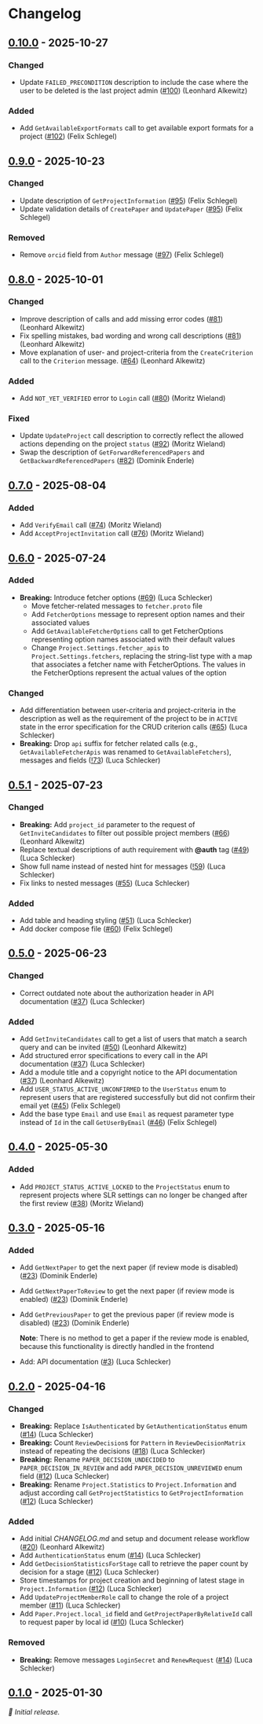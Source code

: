 # Changelog

## [0.10.0] - 2025-10-27

### Changed

- Update `FAILED_PRECONDITION` description to include the case where the user to be deleted is the last project admin ([#100](https://github.com/SE-UUlm/snowballr-api/issues/100)) (Leonhard Alkewitz)

### Added

- Add `GetAvailableExportFormats` call to get available export formats for a project ([#102](https://github.com/SE-UUlm/snowballr-api/issues/102)) (Felix Schlegel)

## [0.9.0] - 2025-10-23

### Changed

- Update description of `GetProjectInformation` ([#95](https://github.com/SE-UUlm/snowballr-api/issues/95)) (Felix Schlegel)
- Update validation details of `CreatePaper` and `UpdatePaper` ([#95](https://github.com/SE-UUlm/snowballr-api/issues/95)) (Felix Schlegel)

### Removed

- Remove `orcid` field from `Author` message ([#97](https://github.com/SE-UUlm/snowballr-api/issues/97)) (Felix Schlegel)

## [0.8.0] - 2025-10-01

### Changed

- Improve description of calls and add missing error codes ([#81](https://github.com/SE-UUlm/snowballr-api/issues/81)) (Leonhard Alkewitz)
- Fix spelling mistakes, bad wording and wrong call descriptions ([#81](https://github.com/SE-UUlm/snowballr-api/issues/81)) (Leonhard Alkewitz)
- Move explanation of user- and project-criteria from the `CreateCriterion` call to the `Criterion` message. ([#64](https://github.com/SE-UUlm/snowballr-api/issues/64)) (Leonhard Alkewitz)

### Added

- Add `NOT_YET_VERIFIED` error to `Login` call ([#80](https://github.com/SE-UUlm/snowballr-api/issues/80)) (Moritz Wieland)

### Fixed

- Update `UpdateProject` call description to correctly reflect the allowed actions depending on the project `status` ([#92](https://github.com/SE-UUlm/snowballr-api/issues/92)) (Moritz Wieland)
- Swap the description of `GetForwardReferencedPapers` and `GetBackwardReferencedPapers` ([#82](https://github.com/SE-UUlm/snowballr-api/issues/82)) (Dominik Enderle)

## [0.7.0] - 2025-08-04

### Added

- Add `VerifyEmail` call ([#74](https://github.com/SE-UUlm/snowballr-api/issues/74)) (Moritz Wieland)
- Add `AcceptProjectInvitation` call ([#76](https://github.com/SE-UUlm/snowballr-api/issues/76)) (Moritz Wieland)

## [0.6.0] - 2025-07-24

### Added

- **Breaking:** Introduce fetcher options ([#69](https://github.com/SE-UUlm/snowballr-api/issues/69)) (Luca Schlecker)
  - Move fetcher-related messages to `fetcher.proto` file
  - Add `FetcherOptions` message to represent option names and their associated values
  - Add `GetAvailableFetcherOptions` call to get FetcherOptions representing option names associated with their default values
  - Change `Project.Settings.fetcher_apis` to `Project.Settings.fetchers`, replacing the string-list type with a map that associates a fetcher name with FetcherOptions. The values in the FetcherOptions represent the actual values of the option

### Changed

- Add differentiation between user-criteria and project-criteria in the description as well as the requirement of the project to be in `ACTIVE` state in the error specification for the CRUD criterion calls ([#65](https://github.com/SE-UUlm/snowballr-api/issues/65)) (Luca Schlecker)
- **Breaking:** Drop `api` suffix for fetcher related calls (e.g., `GetAvailableFetcherApis` was renamed to `GetAvailableFetchers`), messages and fields ([!73](https://github.com/SE-UUlm/snowballr-api/pull/73)) (Luca Schlecker)

## [0.5.1] - 2025-07-23

### Changed

- **Breaking:** Add `project_id` parameter to the request of `GetInviteCandidates` to filter out possible project members ([#66](https://github.com/SE-UUlm/snowballr-api/issues/66)) (Leonhard Alkewitz)
- Replace textual descriptions of auth requirement with **@auth** tag ([#49](https://github.com/SE-UUlm/snowballr-api/issues/49)) (Luca Schlecker)
- Show full name instead of nested hint for messages ([!59](https://github.com/SE-UUlm/snowballr-api/pull/59)) (Luca Schlecker)
- Fix links to nested messages ([#55](https://github.com/SE-UUlm/snowballr-api/issues/55)) (Luca Schlecker)

### Added

- Add table and heading styling ([#51](https://github.com/SE-UUlm/snowballr-api/issues/51)) (Luca Schlecker)
- Add docker compose file ([#60](https://github.com/SE-UUlm/snowballr-api/issues/60)) (Felix Schlegel)

## [0.5.0] - 2025-06-23

### Changed

- Correct outdated note about the authorization header in API documentation ([#37](https://github.com/SE-UUlm/snowballr-api/issues/37)) (Luca Schlecker)

### Added

- Add `GetInviteCandidates` call to get a list of users that match a search query and can be invited ([#50](https://github.com/SE-UUlm/snowballr-api/issues/50)) (Leonhard Alkewitz)
- Add structured error specifications to every call in the API documentation ([#37](https://github.com/SE-UUlm/snowballr-api/issues/37)) (Luca Schlecker)
- Add a module title and a copyright notice to the API documentation ([#37](https://github.com/SE-UUlm/snowballr-api/issues/37)) (Leonhard Alkewitz)
- Add `USER_STATUS_ACTIVE_UNCONFIRMED` to the `UserStatus` enum to represent users that are registered successfully but did not confirm their email yet ([#45](https://github.com/SE-UUlm/snowballr-api/issues/45)) (Felix Schlegel)
- Add the base type `Email` and use `Email` as request parameter type instead of `Id` in the call `GetUserByEmail` ([#46](https://github.com/SE-UUlm/snowballr-api/issues/46)) (Felix Schlegel)

## [0.4.0] - 2025-05-30

### Added

- Add `PROJECT_STATUS_ACTIVE_LOCKED` to the `ProjectStatus` enum to represent projects where SLR settings can no longer be changed after the first review ([#38](https://github.com/SE-UUlm/snowballr-api/issues/38)) (Moritz Wieland)

## [0.3.0] - 2025-05-16

### Added

- Add `GetNextPaper` to get the next paper (if review mode is disabled) ([#23](https://github.com/SE-UUlm/snowballr-api/issues/23)) (Dominik Enderle)
- Add `GetNextPaperToReview` to get the next paper (if review mode is enabled) ([#23](https://github.com/SE-UUlm/snowballr-api/issues/23)) (Dominik Enderle)
- Add `GetPreviousPaper` to get the previous paper (if review mode is disabled) ([#23](https://github.com/SE-UUlm/snowballr-api/issues/23)) (Dominik Enderle)

    **Note**: There is no method to get a paper if the review mode is enabled, because this functionality is directly handled in the frontend

- Add: API documentation ([#3](https://github.com/SE-UUlm/snowballr-api/issues/3)) (Luca Schlecker)

## [0.2.0] - 2025-04-16

### Changed

- **Breaking:** Replace `IsAuthenticated` by `GetAuthenticationStatus` enum ([#14](https://github.com/SE-UUlm/snowballr-api/pull/14)) (Luca Schlecker)
- **Breaking:** Count `ReviewDecision`s for `Pattern` in `ReviewDecisionMatrix` instead of repeating the decisions ([#18](https://github.com/SE-UUlm/snowballr-api/pull/18)) (Luca Schlecker)
- **Breaking:** Rename `PAPER_DECISION_UNDECIDED` to `PAPER_DECISION_IN_REVIEW` and add `PAPER_DECISION_UNREVIEWED` enum field ([#12](https://github.com/SE-UUlm/snowballr-api/pull/12)) (Luca Schlecker)
- **Breaking:** Rename `Project.Statistics` to `Project.Information` and adjust according call `GetProjectStatistics` to `GetProjectInformation` ([#12](https://github.com/SE-UUlm/snowballr-api/pull/12)) (Luca Schlecker)

### Added

- Add initial _CHANGELOG.md_ and setup and document release workflow ([#20](https://github.com/SE-UUlm/snowballr-api/issues/20)) (Leonhard Alkewitz)
- Add `AuthenticationStatus` enum ([#14](https://github.com/SE-UUlm/snowballr-api/pull/14)) (Luca Schlecker)
- Add `GetDecisionStatisticsForStage` call to retrieve the paper count by decision for a stage ([#12](https://github.com/SE-UUlm/snowballr-api/pull/12)) (Luca Schlecker)
- Store timestamps for project creation and beginning of latest stage in `Project.Information` ([#12](https://github.com/SE-UUlm/snowballr-api/pull/12)) (Luca Schlecker)
- Add `UpdateProjectMemberRole` call to change the role of a project member ([#11](https://github.com/SE-UUlm/snowballr-api/pull/11)) (Luca Schlecker)
- Add `Paper.Project.local_id` field and `GetProjectPaperByRelativeId` call to request paper by local id ([#10](https://github.com/SE-UUlm/snowballr-api/pull/10)) (Luca Schlecker)

### Removed

- **Breaking:** Remove messages `LoginSecret` and `RenewRequest` ([#14](https://github.com/SE-UUlm/snowballr-api/pull/14)) (Luca Schlecker)

## [0.1.0] - 2025-01-30

_:seedling: Initial release._

[0.10.0]: https://github.com/SE-UUlm/snowballr-api/releases/tag/v0.10.0

[0.9.0]: https://github.com/SE-UUlm/snowballr-api/releases/tag/v0.9.0

[0.8.0]: https://github.com/SE-UUlm/snowballr-api/releases/tag/v0.8.0

[0.7.0]: https://github.com/SE-UUlm/snowballr-api/releases/tag/v0.7.0

[0.6.0]: https://github.com/SE-UUlm/snowballr-api/releases/tag/v0.6.0

[0.5.1]: https://github.com/SE-UUlm/snowballr-api/releases/tag/v0.5.1

[0.5.0]: https://github.com/SE-UUlm/snowballr-api/releases/tag/v0.5.0

[0.4.0]: https://github.com/SE-UUlm/snowballr-api/releases/tag/v0.4.0

[0.3.0]: https://github.com/SE-UUlm/snowballr-api/releases/tag/v0.3.0

[0.2.0]: https://github.com/SE-UUlm/snowballr-api/releases/tag/v0.2.0

[0.1.0]: https://github.com/SE-UUlm/snowballr-api/releases/tag/v0.1.0
